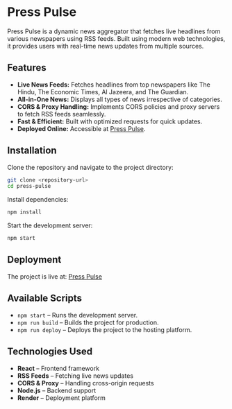 # Press Pulse

Press Pulse is a dynamic news aggregator that fetches live headlines from various newspapers using RSS feeds. Built using modern web technologies, it provides users with real-time news updates from multiple sources.

## Features
- **Live News Feeds:** Fetches headlines from top newspapers like The Hindu, The Economic Times, Al Jazeera, and The Guardian.
- **All-in-One News:** Displays all types of news irrespective of categories.
- **CORS & Proxy Handling:** Implements CORS policies and proxy servers to fetch RSS feeds seamlessly.
- **Fast & Efficient:** Built with optimized requests for quick updates.
- **Deployed Online:** Accessible at [Press Pulse](https://press-pulse-1.onrender.com/).

## Installation

Clone the repository and navigate to the project directory:
```sh
git clone <repository-url>
cd press-pulse
```

Install dependencies:
```sh
npm install
```

Start the development server:
```sh
npm start
```

## Deployment
The project is live at: [Press Pulse](https://press-pulse-1.onrender.com/)

## Available Scripts
- `npm start` – Runs the development server.
- `npm run build` – Builds the project for production.
- `npm run deploy` – Deploys the project to the hosting platform.

## Technologies Used
- **React** – Frontend framework
- **RSS Feeds** – Fetching live news updates
- **CORS & Proxy** – Handling cross-origin requests
- **Node.js** – Backend support
- **Render** – Deployment platform

